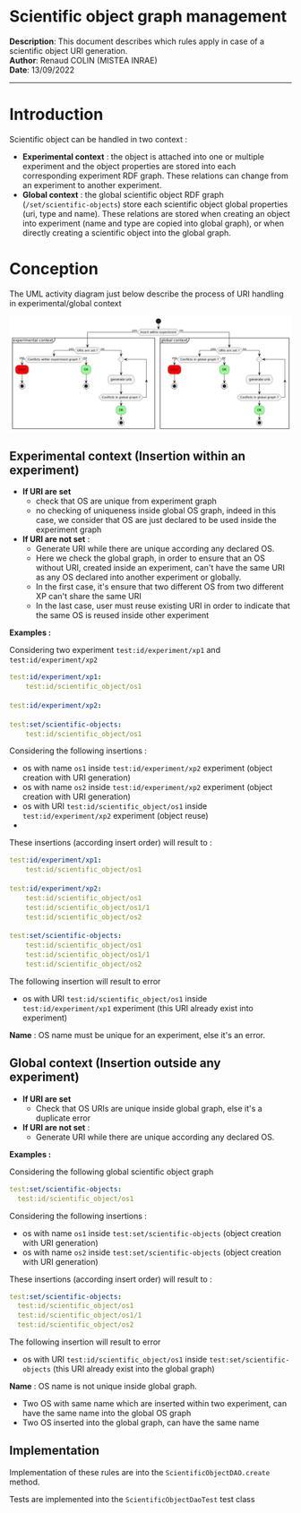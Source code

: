 # Scientific object graph management

**Description**: This document describes which rules apply in case of a scientific object URI generation. <br>
**Author**: Renaud COLIN (MISTEA INRAE) <br>
**Date**: 13/09/2022 <br>

<hr>

# Introduction

Scientific object can be handled in two context :
- **Experimental context** : the object is attached into one or multiple experiment and the object properties are stored
  into each corresponding experiment RDF graph. These relations can change from an experiment to another experiment.
- **Global context** : the global scientific object RDF graph (`/set/scientific-objects`) store each scientific object global properties (uri, type and name).
  These relations are stored when creating an object into experiment (name and type are copied into global graph), or when directly creating
  a scientific object into the global graph.

# Conception

The UML activity diagram just below describe the process of URI handling in experimental/global context

![uri_generation.png](uri_generation.png "OS URI generation : UML activity diagramm")

## Experimental context (Insertion within an experiment)

- **If URI are set** 
  - check that OS are unique from experiment graph
  - no checking of uniqueness inside global OS graph, indeed in this case, 
  we consider that OS are just declared to be used inside the experiment graph
- **If URI are not set** : 
  - Generate URI while there are unique according any declared OS.
  - Here we check the global graph, in order to ensure that an OS without URI, created inside an experiment, 
  can't have the same URI as any OS declared into another experiment or globally.
  - In the first case, it's ensure that two different OS from two different XP can't share the same URI
  - In the last case, user must reuse existing URI in order to indicate that the same OS is reused inside 
  other experiment
  
**Examples :** 

Considering two experiment `test:id/experiment/xp1` and `test:id/experiment/xp2`

```yaml
test:id/experiment/xp1:
    test:id/scientific_object/os1

test:id/experiment/xp2:

test:set/scientific-objects:
    test:id/scientific_object/os1
```

Considering the following insertions : 
- os with name `os1` inside `test:id/experiment/xp2` experiment (object creation with URI generation)
- os with name `os2` inside `test:id/experiment/xp2` experiment (object creation with URI generation)
- os with URI `test:id/scientific_object/os1` inside `test:id/experiment/xp2` experiment (object reuse)
- 
These insertions (according insert order) will result to :

```yaml
test:id/experiment/xp1:
    test:id/scientific_object/os1

test:id/experiment/xp2:
    test:id/scientific_object/os1
    test:id/scientific_object/os1/1
    test:id/scientific_object/os2

test:set/scientific-objects:
    test:id/scientific_object/os1
    test:id/scientific_object/os1/1
    test:id/scientific_object/os2
```

The following insertion will result to error 
- os with URI `test:id/scientific_object/os1` inside `test:id/experiment/xp1` experiment (this URI already exist into experiment)

**Name** : OS name must be unique for an experiment, else it's an error.

## Global context  (Insertion outside any experiment)

- **If URI are set**
  - Check that OS URIs are unique inside global graph, else it's a duplicate error
- **If URI are not set** :
  - Generate URI while there are unique according any declared OS.

**Examples :**

Considering the following global scientific object graph

```yaml
test:set/scientific-objects:
  test:id/scientific_object/os1
```

Considering the following insertions :
- os with name `os1` inside `test:set/scientific-objects` (object creation with URI generation)
- os with name `os2` inside `test:set/scientific-objects` (object creation with URI generation)

These insertions (according insert order) will result to : 

```yaml
test:set/scientific-objects:
  test:id/scientific_object/os1
  test:id/scientific_object/os1/1
  test:id/scientific_object/os2
```

The following insertion will result to error
- os with URI `test:id/scientific_object/os1` inside `test:set/scientific-objects` (this URI already exist into the global graph)

**Name** : OS name is not unique inside global graph.
- Two OS with same name which are inserted within two experiment, can have the same name into the global OS graph
- Two OS inserted into the global graph, can have the same name

## Implementation

Implementation of these rules are into the `ScientificObjectDAO.create` method.

Tests are implemented into the `ScientificObjectDaoTest` test class


